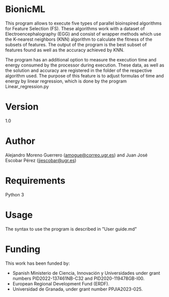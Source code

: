 # BionicML

This program allows to execute five types of parallel bioinspired algorithms for Feature Selection (FS). These algorithms work with a dataset of Electroencephalography (EGG) and consist of wrapper methods which use the K-nearest neighbors (KNN) algorithm to calculate the fitness of the subsets of features. The output of the program is the best subset of features found as well as the accuracy achieved by KNN.

The program has an additional option to measure the execution time and energy consumed by the processor during execution. These data, as well as the solution and accuracy are registered in the folder of the respective algorithm used. The purpose of this feature is to adjust formulas of time and energy by linear regression, which is done by the program Linear_regression.py

# Version

1.0

# Author

Alejandro Moreno Guerrero (amogue@correo.ugr.es) and Juan José Escobar Pérez (jjescobar@ugr.es)

# Requirements

Python 3

# Usage

The syntax to use the program is described in "User guide.md"

# Funding

This work has been funded by:

<ul>
  <li>Spanish Ministerio de Ciencia, Innovación y Universidades under grant numbers PID2022-137461NB-C32 and PID2020-119478GB-I00.</li>
  <li>European Regional Development Fund (ERDF).</li>
  <li>Universidad de Granada, under grant number PPJIA2023-025.</li>
</ul>


